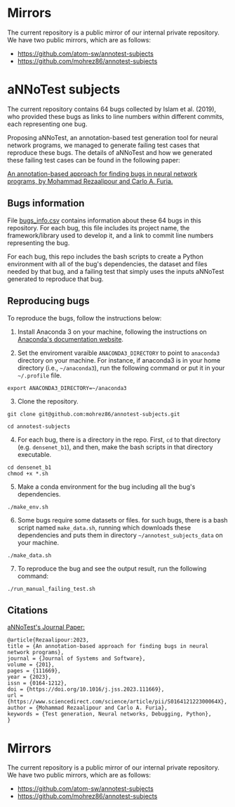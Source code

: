 # Mirrors

The current repository is a public mirror of
our internal private repository.
We have two public mirrors, which are as follows:

- https://github.com/atom-sw/annotest-subjects
- https://github.com/mohrez86/annotest-subjects


# aNNoTest subjects

The current repository contains 64 bugs collected by Islam et al. (2019),
who provided these bugs as links to
line numbers within different commits, each representing one bug.

Proposing aNNoTest, an annotation-based test generation tool 
for neural network programs, we managed to generate failing 
test cases that reproduce these bugs. 
The details of aNNoTest and how we generated
these failing test cases can be found in the 
following paper:

[An annotation-based approach for 
finding bugs in neural network programs, by
Mohammad Rezaalipour and Carlo A. Furia.](https://doi.org/10.1016/j.jss.2023.111669)

## Bugs information

File [bugs_info.csv](bugs_info.csv) contains information about these
64 bugs in this repository. For each bug, this file includes 
its project name, the framework/library used to develop it, and a link
to commit line numbers representing the bug.

For each bug, this repo includes the bash scripts to create
a Python environment with all of the bug's dependencies,
the dataset and files needed by that bug, and a failing test
that simply uses the inputs aNNoTest generated to reproduce that
bug.

## Reproducing bugs

To reproduce the bugs, follow the instructions below:

1. Install Anaconda 3 on your machine, following
the instructions on 
[Anaconda's documentation 
website](https://docs.anaconda.com/free/anaconda/install/index.html).


2. Set the enviroment varaible `ANACONDA3_DIRECTORY` to
point to `anaconda3` directory on your machine.
For instance, if anaconda3 is in your home directory
(i.e., `~/anaconda3`), run the following command
or put it in your `~/.profile` file.

```
export ANACONDA3_DIRECTORY=~/anaconda3
```

3. Clone the repository.

```
git clone git@github.com:mohrez86/annotest-subjects.git

cd annotest-subjects
```

4. For each bug, there is a directory in the repo.
First, `cd` to that directory (e.g. `densenet_b1`), and then, make the
bash scripts in that directory executable.

```
cd densenet_b1
chmod +x *.sh
```

5. Make a conda environment for the bug including
all the bug's dependencies.

```
./make_env.sh
```

6. Some bugs require some datasets or files.
for such bugs, there is a bash script named `make_data.sh`,
running which downloads these dependencies and puts them
in directory `~/annotest_subjects_data` on your machine.

```
./make_data.sh
```

7. To reproduce the bug and see the output result,
run the following command:
```
./run_manual_failing_test.sh
```


## Citations

[aNNoTest's Journal 
Paper:](https://doi.org/10.1016/j.jss.2023.111669)

```
@article{Rezaalipour:2023,
title = {An annotation-based approach for finding bugs in neural network programs},
journal = {Journal of Systems and Software},
volume = {201},
pages = {111669},
year = {2023},
issn = {0164-1212},
doi = {https://doi.org/10.1016/j.jss.2023.111669},
url = {https://www.sciencedirect.com/science/article/pii/S016412122300064X},
author = {Mohammad Rezaalipour and Carlo A. Furia},
keywords = {Test generation, Neural networks, Debugging, Python},
}
```

# Mirrors

The current repository is a public mirror of
our internal private repository.
We have two public mirrors, which are as follows:

- https://github.com/atom-sw/annotest-subjects
- https://github.com/mohrez86/annotest-subjects
